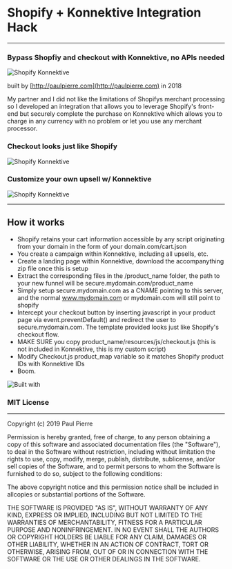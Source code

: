 # Shopify + Konnektive Integration Hack
- - -

### Bypass Shopfiy and checkout with Konnektive, no APIs needed


![Shopify Konnektive](http://paulpierre.com/img/shopifykonnektive.jpg)

built by [http://paulpierre.com](http://paulpierre.com) in 2018

My partner and I did not like the limitations of Shopifys merchant processing so I developed an integration that allows you to leverage Shopify's front-end but securely complete the purchase on Konnektive which allows you to charge in any currency with no problem or let you use any merchant processor. 

### Checkout looks just like Shopify
![Shopify Konnektive](https://i.imgur.com/raJUl6Z.png)

### Customize your own upsell w/ Konnektive
![Shopify Konnektive](https://i.imgur.com/Ny8lYru.png)


------------
How it works
------------

* Shopify retains your cart information accessible by any script originating from your domain in the form
of your domain.com/cart.json
* You create a campaign within Konnektive, including all upsells, etc.
* Create a landing page within Konnektive, download the accompanything zip file once this is setup
* Extract the corresponding files in the /product_name folder, the path to your new funnel will be secure.mydomain.com/product_name
* Simply setup secure.mydomain.com as a CNAME pointing to this server, and the normal www.mydomain.com or mydomain.com will still point to shopify
* Intercept your checkout button by inserting javascript in your product page via event.preventDefault() and redirect the user to secure.mydomain.com. The template provided looks just like Shopify's checkout flow.
* MAKE SURE you copy product_name/resources/js/checkout.js (this is not included in Konnektive, this is my custom script)
* Modify Checkout.js product_map variable so it matches Shopify product IDs with Konnektive IDs 
* Boom.


![Built with](https://i.imgur.com/AgWbVwT.png) 


### MIT License
- - -

Copyright (c) 2019 Paul Pierre

Permission is hereby granted, free of charge, to any person obtaining a copy
of this software and associated documentation files (the "Software"), to deal
in the Software without restriction, including without limitation the rights
to use, copy, modify, merge, publish, distribute, sublicense, and/or sell
copies of the Software, and to permit persons to whom the Software is
furnished to do so, subject to the following conditions:

The above copyright notice and this permission notice shall be included in allcopies or substantial portions of the Software.

THE SOFTWARE IS PROVIDED "AS IS", WITHOUT WARRANTY OF ANY KIND, EXPRESS OR IMPLIED, INCLUDING BUT NOT LIMITED TO THE WARRANTIES OF MERCHANTABILITY, FITNESS FOR A PARTICULAR PURPOSE AND NONINFRINGEMENT. IN NO EVENT SHALL THE
AUTHORS OR COPYRIGHT HOLDERS BE LIABLE FOR ANY CLAIM, DAMAGES OR OTHER LIABILITY, WHETHER IN AN ACTION OF CONTRACT, TORT OR OTHERWISE, ARISING FROM, OUT OF OR IN CONNECTION WITH THE SOFTWARE OR THE USE OR OTHER DEALINGS IN THE SOFTWARE.

